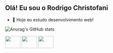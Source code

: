 ## Olá! Eu sou o Rodrigo Christofani


- 🌱 Hoje eu estudo desenvolvimento web!

![Anurag's GitHub stats](https://github-readme-stats.vercel.app/api?username=Christofani&show_icons=true&theme=dark)
<div>
    <img width="50" height="40" src="https://cdn.jsdelivr.net/gh/devicons/devicon/icons/javascript/javascript-original.svg" />
    <img width="50" height="40" src="https://cdn.jsdelivr.net/gh/devicons/devicon/icons/html5/html5-original.svg" />
    <img width="50" height="40" src="https://cdn.jsdelivr.net/gh/devicons/devicon/icons/css3/css3-original.svg" />
  </div>
  
##
  
